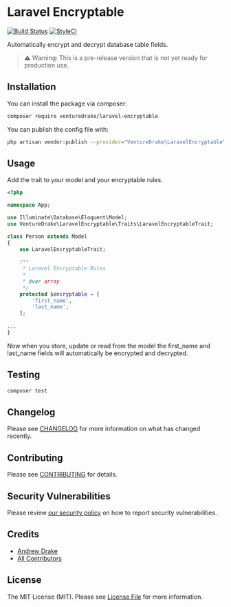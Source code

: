 # Laravel Encryptable

<!--- [![Latest Version on Packagist](https://img.shields.io/packagist/v/venturedrake/laravel-encryptable.svg?style=flat-square)](https://packagist.org/packages/venturedrake/laravel-encryptable) --->
[![Build Status](https://travis-ci.com/venturedrake/laravel-encryptable.svg?branch=master)](https://travis-ci.com/venturedrake/laravel-encryptable)
[![StyleCI](https://github.styleci.io/repos/310988638/shield?branch=master)](https://github.styleci.io/repos/310988638?branch=master)
<!--- [![GitHub Tests Action Status](https://img.shields.io/github/workflow/status/venturedrake/laravel-encryptable/run-tests?label=tests)](https://github.com/venturedrake/laravel-encryptable/actions?query=workflow%3Arun-tests+branch%3Amaster) --->
<!--- [![Total Downloads](https://img.shields.io/packagist/dt/venturedrake/laravel-encryptable.svg?style=flat-square)](https://packagist.org/packages/venturedrake/laravel-encryptable) --->

Automatically encrypt and decrypt database table fields.

> ⚠️ Warning: This is a pre-release version that is not yet ready for production use.

## Installation

You can install the package via composer:

``` bash
composer require venturedrake/laravel-encryptable
```

You can publish the config file with:
``` bash
php artisan vendor:publish --provider="VentureDrake\LaravelEncryptable\LaravelEncryptableServiceProvider" --tag="config"
```

## Usage

Add the trait to your model and your encryptable rules.
``` php
<?php

namespace App;

use Illuminate\Database\Eloquent\Model;
use VentureDrake\LaravelEncryptable\Traits\LaravelEncryptableTrait;

class Person extends Model
{
    use LaravelEncryptableTrait;
    
    /**
	 * Laravel Encryptable Rules
	 *
	 * @var array
	 */
    protected $encryptable = [
        'first_name',
        'last_name',
    ];
    
...  
}
```

Now when you store, update or read from the model the first_name and last_name fields will automatically be encrypted and decrypted.

## Testing

```bash
composer test
```

## Changelog

Please see [CHANGELOG](CHANGELOG.md) for more information on what has changed recently.

## Contributing

Please see [CONTRIBUTING](.github/CONTRIBUTING.md) for details.

## Security Vulnerabilities

Please review [our security policy](../../security/policy) on how to report security vulnerabilities.

## Credits

- [Andrew Drake](https://github.com/AndrewDrake)
- [All Contributors](../../contributors)

## License

The MIT License (MIT). Please see [License File](LICENSE.md) for more information.
